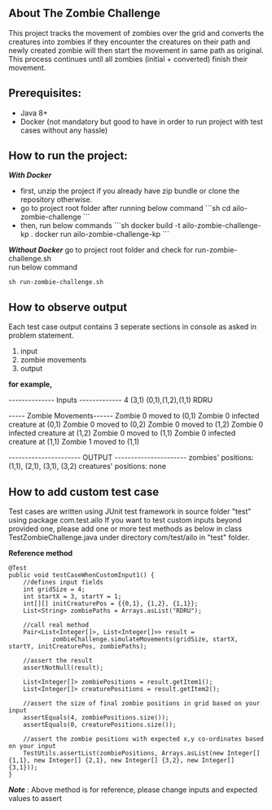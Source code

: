 ## About The Zombie Challenge
This project tracks the movement of zombies over the grid and converts the creatures into zombies if they encounter the creatures on their path and newly created zombie will then start the movement in same path as original. This process continues until all zombies (initial + converted) finish their movement.

## Prerequisites:
- Java 8+
- Docker (not mandatory but good to have in order to run project with test cases without any hassle)

## How to run the project:
***With Docker***
<ul>
	<li>first, unzip the project if you already have zip bundle or clone the repository otherwise.</li>
	<li>go to project root folder after running below command
		```sh
	   cd ailo-zombie-challenge
	   ```
	</li>
	<li>then, run below commands
		```sh
	   docker build -t ailo-zombie-challenge-kp .
	   docker run ailo-zombie-challenge-kp
	   ```
	</li>
</ul>

***Without Docker***
go to project root folder and check for run-zombie-challenge.sh  
run below command  
  ```
  sh run-zombie-challenge.sh
  ````

## How to observe output
Each test case output contains 3 seperate sections in console as asked in problem statement.
1. input
2. zombie movements
3. output

**for example,**

-------------- Inputs -------------
4
(3,1)
(0,1),(1,2),(1,1)
RDRU

----- Zombie Movements------
Zombie 0 moved to (0,1)
Zombie 0 infected creature at (0,1)
Zombie 0 moved to (0,2)
Zombie 0 moved to (1,2)
Zombie 0 infected creature at (1,2)
Zombie 0 moved to (1,1)
Zombie 0 infected creature at (1,1)
Zombie 1 moved to (1,1)

----------------------  OUTPUT  ----------------------
zombies' positions:
(1,1), (2,1), (3,1), (3,2)
creatures' positions:
none

## How to add custom test case
Test cases are written using JUnit test framework in source folder "test" using package com.test.ailo
If you want to test custom inputs beyond provided one, please add one or more test methods as below in class TestZombieChallenge.java under directory com/test/ailo in "test" folder.

**Reference method**

    @Test
	public void testCaseWhenCustomInput1() {
	    //defines input fields
		int gridSize = 4;
		int startX = 3, startY = 1;
		int[][] initCreaturePos = {{0,1}, {1,2}, {1,1}};
		List<String> zombiePaths = Arrays.asList("RDRU");
		
		//call real method
		Pair<List<Integer[]>, List<Integer[]>> result = 
				zombieChallenge.simulateMovements(gridSize, startX, startY, initCreaturePos, zombiePaths);
				
		//assert the result
		assertNotNull(result);
		
		List<Integer[]> zombiePositions = result.getItem1();
		List<Integer[]> creaturePositions = result.getItem2();
		
		//assert the size of final zombie positions in grid based on your input
		assertEquals(4, zombiePositions.size());
		assertEquals(0, creaturePositions.size());

        //assert the zombie positions with expected x,y co-ordinates based on your input
		TestUtils.assertList(zombiePositions, Arrays.asList(new Integer[] {1,1}, new Integer[] {2,1}, new Integer[] {3,2}, new Integer[] {3,1}));
	}

***Note*** : Above method is for reference, please change inputs and expected values to assert
